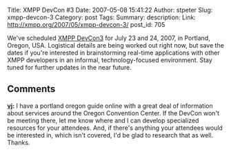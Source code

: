 Title: XMPP DevCon #3
Date: 2007-05-08 15:41:22
Author: stpeter
Slug: xmpp-devcon-3
Category: post
Tags: 
Summary: description:
Link: http://xmpp.org/2007/05/xmpp-devcon-3/
post_id: 705


We've scheduled [XMPP DevCon3](http://wiki.jabber.org/index.php/DevCon) for July 23 and 24, 2007, in Portland, Oregon, USA. Logistical details are being worked out right now, but save the dates if you're interested in brainstorming real-time applications with other XMPP developers in an informal, technology-focused environment. Stay tuned for further updates in the near future.

## Comments

**[vj](#20 "2007-05-09 09:01:50"):** I have a portland oregon guide online with a great deal of information about services around the Oregon Convention Center. If the DevCon won't be meeting there, let me know where and I can develop specialized resources for your attendees. And, if there's anything your attendees would be interested in, which isn't covered, I'd be glad to research that as well. Thanks.

